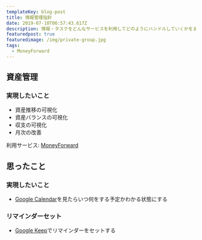 ```yaml
---
templateKey: blog-post
title: 情報管理指針
date: 2019-07-10T06:57:43.617Z
description: 情報・タスクをどんなサービスを利用してどのようにハンドルしていくかをまとめる。
featuredpost: true
featuredimage: /img/private-group.jpg
tags:
  - MoneyForward
---
```

## 資産管理
### 実現したいこと
- 資産推移の可視化
- 資産バランスの可視化
- 収支の可視化
- 月次の改善

利用サービス: [MoneyForward](https://moneyforward.com/) 


## 思ったこと
### 実現したいこと
- [Google Calendar](https://calendar.google.com/)を見たらいつ何をする予定かわかる状態にする

### リマインダーセット
- [Google Keep](https://keep.google.com)でリマインダーをセットする
